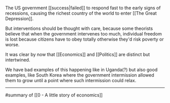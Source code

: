 The US government [[success|failed]] to respond fast to the early signs of recessions, causing the richest country of the world to enter [[The Great Depression]].

But interventions should be thought with care, because some theorists believe that when the government intervenes too much, individual freedom is lost because citizens have to obey totally otherwise they'd risk poverty or worse.

It was clear by now that [[Economics]] and [[Politics]] are distinct but intertwined.

We have bad examples of this happening like in Uganda(?) but also good examples, like South Korea where the government intermission allowed them to grow until a point where such intermission could relax.

---

#summary  of [[0 - A little story of economics]]
